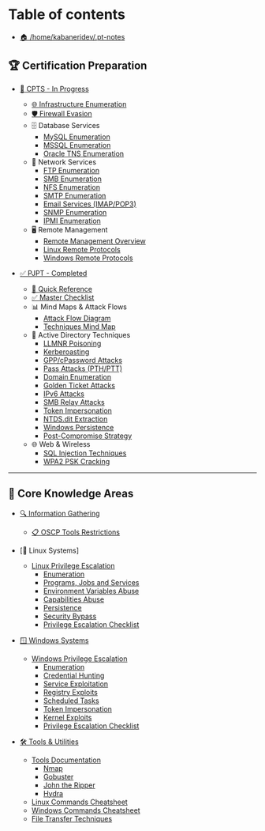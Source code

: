 # Table of contents

* [🏠 /home/kabaneridev/.pt-notes](README.md)

## 🏆 Certification Preparation

* [🎯 CPTS - In Progress](CPTS-PREP/README.md)
  * [🌐 Infrastructure Enumeration](CPTS-PREP/footprinting.md)
  * [🛡️ Firewall Evasion](CPTS-PREP/firewall-evasion.md)
  * 🗄️ Database Services
    * [MySQL Enumeration](CPTS-PREP/databases/mysql-enumeration.md)
    * [MSSQL Enumeration](CPTS-PREP/databases/mssql-enumeration.md)
    * [Oracle TNS Enumeration](CPTS-PREP/databases/oracle-enumeration.md)
  * 📁 Network Services
    * [FTP Enumeration](CPTS-PREP/services/ftp-enumeration.md)
    * [SMB Enumeration](CPTS-PREP/services/smb-enumeration.md)
    * [NFS Enumeration](CPTS-PREP/services/nfs-enumeration.md)
    * [SMTP Enumeration](CPTS-PREP/services/smtp-enumeration.md)
    * [Email Services (IMAP/POP3)](CPTS-PREP/services/email-enumeration.md)
    * [SNMP Enumeration](CPTS-PREP/services/snmp-enumeration.md)
    * [IPMI Enumeration](CPTS-PREP/services/ipmi-enumeration.md)
  * 🖥️ Remote Management
    * [Remote Management Overview](CPTS-PREP/remote-management/remote-management.md)
    * [Linux Remote Protocols](CPTS-PREP/remote-management/linux-remote-protocols.md)
    * [Windows Remote Protocols](CPTS-PREP/remote-management/windows-remote-protocols.md)

* [✅ PJPT - Completed](PJPT-prep/README.md)
  * [🎯 Quick Reference](PJPT-prep/PJPT-QUICK-REFERENCE.md)
  * [✅ Master Checklist](PJPT-prep/PJPT-MASTER-CHECKLIST.md)
  * 📊 Mind Maps & Attack Flows
    * [Attack Flow Diagram](PJPT-prep/PJPT-GitBook-MindMap.md)
    * [Techniques Mind Map](PJPT-prep/PJPT-GitBook-Techniques-Map.md)
  * 🎯 Active Directory Techniques
    * [LLMNR Poisoning](PJPT-prep/llmnr-poisoning.md)
    * [Kerberoasting](PJPT-prep/kerberoasting.md)
    * [GPP/cPassword Attacks](PJPT-prep/gpp-cpassword-attacks.md)
    * [Pass Attacks (PTH/PTT)](PJPT-prep/pass-attacks.md)
    * [Domain Enumeration](PJPT-prep/domain-enumeration.md)
    * [Golden Ticket Attacks](PJPT-prep/golden-ticket-attacks.md)
    * [IPv6 Attacks](PJPT-prep/ipv6-attacks.md)
    * [SMB Relay Attacks](PJPT-prep/smb-relay-attacks.md)
    * [Token Impersonation](PJPT-prep/token-impersonation.md)
    * [NTDS.dit Extraction](PJPT-prep/ntds-dit-extraction.md)
    * [Windows Persistence](PJPT-prep/windows-persistence-techniques.md)
    * [Post-Compromise Strategy](PJPT-prep/post-compromise-attack-strategy.md)
  * 🌐 Web & Wireless
    * [SQL Injection Techniques](PJPT-prep/sql-injection-techniques.md)
    * [WPA2 PSK Cracking](PJPT-prep/wpa2-psk-cracking.md)

---

## 🔧 Core Knowledge Areas

* [🔍 Information Gathering](information-gathering.md)
  * [📋 OSCP Tools Restrictions](oscp-tools-restrictions.md)

* [🐧 Linux Systems]
  * [Linux Privilege Escalation](linux-privilege-escalation/README.md)
    * [Enumeration](linux-privilege-escalation/enumeration.md)
    * [Programs, Jobs and Services](linux-privilege-escalation/programs-jobs-and-services.md)
    * [Environment Variables Abuse](linux-privilege-escalation/environment-variables-abuse.md)
    * [Capabilities Abuse](linux-privilege-escalation/capabilities-abuse.md)
    * [Persistence](linux-privilege-escalation/persistence.md)
    * [Security Bypass](linux-privilege-escalation/security-bypass.md)
    * [Privilege Escalation Checklist](linux-privilege-escalation/checklist.md)

* [🪟 Windows Systems](windows-privilege-escalation/README.md)
  * [Windows Privilege Escalation](windows-privilege-escalation/README.md)
    * [Enumeration](windows-privilege-escalation/enumeration.md)
    * [Credential Hunting](windows-privilege-escalation/credential-hunting.md)
    * [Service Exploitation](windows-privilege-escalation/service-exploitation.md)
    * [Registry Exploits](windows-privilege-escalation/registry-exploits.md)
    * [Scheduled Tasks](windows-privilege-escalation/scheduled-tasks.md)
    * [Token Impersonation](windows-privilege-escalation/token-impersonation.md)
    * [Kernel Exploits](windows-privilege-escalation/kernel-exploits.md)
    * [Privilege Escalation Checklist](windows-privilege-escalation/checklist.md)

* [🛠️ Tools & Utilities](tools/README.md)
  * [Tools Documentation](tools/README.md)
    * [Nmap](tools/nmap.md)
    * [Gobuster](tools/gobuster.md)
    * [John the Ripper](tools/john.md)
    * [Hydra](tools/hydra.md)
  * [Linux Commands Cheatsheet](utilities-scripts-and-payloads/linux-commands.md)
  * [Windows Commands Cheatsheet](utilities-scripts-and-payloads/windows-commands.md)
  * [File Transfer Techniques](utilities-scripts-and-payloads/file-transfers.md) 